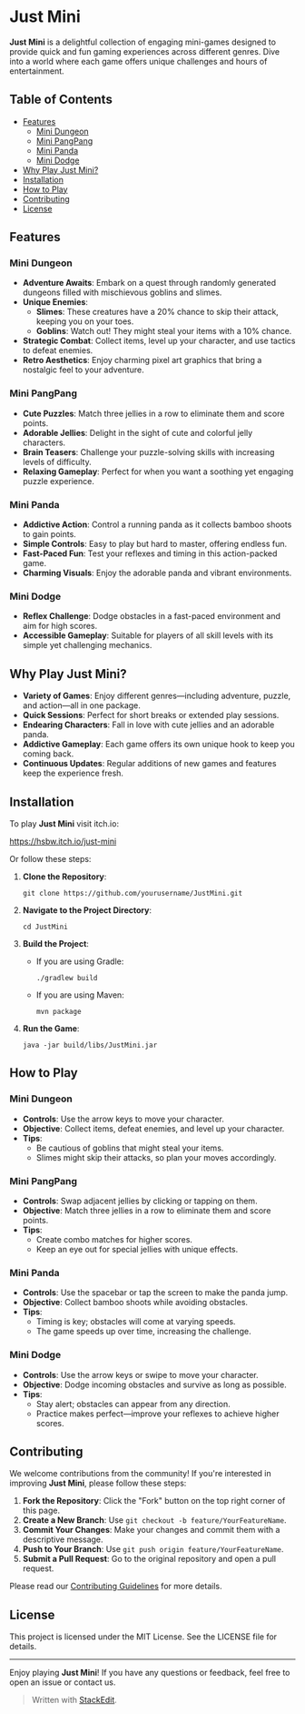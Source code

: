 # Just Mini

**Just Mini** is a delightful collection of engaging mini-games designed to provide quick and fun gaming experiences across different genres. Dive into a world where each game offers unique challenges and hours of entertainment.

## Table of Contents

-   [Features](#features)
    -   [Mini Dungeon](#mini-dungeon)
    -   [Mini PangPang](#mini-pangpang)
    -   [Mini Panda](#mini-panda)
    -   [Mini Dodge](#mini-dodge)
-   [Why Play Just Mini?](#why-play-just-mini)
-   [Installation](#installation)
-   [How to Play](#how-to-play)
-   [Contributing](#contributing)
-   [License](#license)

## Features

### Mini Dungeon

-   **Adventure Awaits**: Embark on a quest through randomly generated dungeons filled with mischievous goblins and slimes.
-   **Unique Enemies**:
    -   **Slimes**: These creatures have a 20% chance to skip their attack, keeping you on your toes.
    -   **Goblins**: Watch out! They might steal your items with a 10% chance.
-   **Strategic Combat**: Collect items, level up your character, and use tactics to defeat enemies.
-   **Retro Aesthetics**: Enjoy charming pixel art graphics that bring a nostalgic feel to your adventure.

### Mini PangPang

-   **Cute Puzzles**: Match three jellies in a row to eliminate them and score points.
-   **Adorable Jellies**: Delight in the sight of cute and colorful jelly characters.
-   **Brain Teasers**: Challenge your puzzle-solving skills with increasing levels of difficulty.
-   **Relaxing Gameplay**: Perfect for when you want a soothing yet engaging puzzle experience.

### Mini Panda

-   **Addictive Action**: Control a running panda as it collects bamboo shoots to gain points.
-   **Simple Controls**: Easy to play but hard to master, offering endless fun.
-   **Fast-Paced Fun**: Test your reflexes and timing in this action-packed game.
-   **Charming Visuals**: Enjoy the adorable panda and vibrant environments.

### Mini Dodge

-   **Reflex Challenge**: Dodge obstacles in a fast-paced environment and aim for high scores.
-   **Accessible Gameplay**: Suitable for players of all skill levels with its simple yet challenging mechanics.

## Why Play Just Mini?

-   **Variety of Games**: Enjoy different genres—including adventure, puzzle, and action—all in one package.
-   **Quick Sessions**: Perfect for short breaks or extended play sessions.
-   **Endearing Characters**: Fall in love with cute jellies and an adorable panda.
-   **Addictive Gameplay**: Each game offers its own unique hook to keep you coming back.
-   **Continuous Updates**: Regular additions of new games and features keep the experience fresh.

## Installation

To play **Just Mini** visit itch.io:

https://hsbw.itch.io/just-mini

Or follow these steps:

1.  **Clone the Repository**:
    
    `git clone https://github.com/yourusername/JustMini.git` 
    
2.  **Navigate to the Project Directory**:
    
    `cd JustMini` 
    
3.  **Build the Project**:
    -   If you are using Gradle:
        
        `./gradlew build` 
        
    -   If you are using Maven:
        
        `mvn package` 
        
4.  **Run the Game**:
    
    `java -jar build/libs/JustMini.jar` 
    

## How to Play

### Mini Dungeon

-   **Controls**: Use the arrow keys to move your character.
-   **Objective**: Collect items, defeat enemies, and level up your character.
-   **Tips**:
    -   Be cautious of goblins that might steal your items.
    -   Slimes might skip their attacks, so plan your moves accordingly.

### Mini PangPang

-   **Controls**: Swap adjacent jellies by clicking or tapping on them.
-   **Objective**: Match three jellies in a row to eliminate them and score points.
-   **Tips**:
    -   Create combo matches for higher scores.
    -   Keep an eye out for special jellies with unique effects.

### Mini Panda

-   **Controls**: Use the spacebar or tap the screen to make the panda jump.
-   **Objective**: Collect bamboo shoots while avoiding obstacles.
-   **Tips**:
    -   Timing is key; obstacles will come at varying speeds.
    -   The game speeds up over time, increasing the challenge.

### Mini Dodge

-   **Controls**: Use the arrow keys or swipe to move your character.
-   **Objective**: Dodge incoming obstacles and survive as long as possible.
-   **Tips**:
    -   Stay alert; obstacles can appear from any direction.
    -   Practice makes perfect—improve your reflexes to achieve higher scores.

## Contributing

We welcome contributions from the community! If you're interested in improving **Just Mini**, please follow these steps:

1.  **Fork the Repository**: Click the "Fork" button on the top right corner of this page.
2.  **Create a New Branch**: Use `git checkout -b feature/YourFeatureName`.
3.  **Commit Your Changes**: Make your changes and commit them with a descriptive message.
4.  **Push to Your Branch**: Use `git push origin feature/YourFeatureName`.
5.  **Submit a Pull Request**: Go to the original repository and open a pull request.

Please read our [Contributing Guidelines](CONTRIBUTING.md) for more details.

## License

This project is licensed under the MIT License. See the LICENSE file for details.

----------

Enjoy playing **Just Mini**! If you have any questions or feedback, feel free to open an issue or contact us.

> Written with [StackEdit](https://stackedit.io/).

